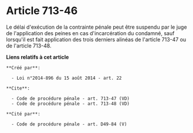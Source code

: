 # Article 713-46

Le délai d'exécution de la contrainte pénale peut être suspendu par le juge de l'application des peines en cas
d'incarcération du condamné, sauf lorsqu'il est fait application des trois derniers alinéas de l'article 713-47 ou de
l'article 713-48.

**Liens relatifs à cet article**

	**Créé par**:

	  - Loi n°2014-896 du 15 août 2014 - art. 22

	**Cite**:

	  - Code de procédure pénale - art. 713-47 (VD)
	  - Code de procédure pénale - art. 713-48 (VD)

	**Cité par**:

	  - Code de procédure pénale - art. D49-84 (V)
